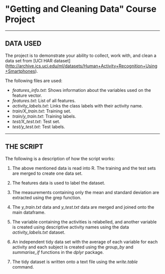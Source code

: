 # "Getting and Cleaning Data" Course Project
---

## DATA USED

The project is to demonstrate your ability to collect, work with, and clean a data set from [UCI HAR dataset] (http://archive.ics.uci.edu/ml/datasets/Human+Activity+Recognition+Using+Smartphones).

The following files are used:

- *features_info.txt*: Shows information about the variables used on the feature vector.
- *features.txt*: List of all features.
- *activity_labels.txt*: Links the class labels with their activity name.
- *train/X_train.txt*: Training set.
- *train/y_train.txt*: Training labels.
- *test/X_test.txt*: Test set.
- *test/y_test.txt*: Test labels.

---
## THE SCRIPT

The following is a description of how the script works:

1. The above mentioned data is read into R. The training and the test sets are merged to create one data set.

2. The features data is used to label the dataset.

3. The measurements containing only the mean and standard deviation are extracted using the grep function.

4. The *y_train.txt* data and *y_test.txt* data are merged and joined onto the main dataframe. 

5. The variable containing the activities is relabelled, and another variable is created using descriptive activity names using the data *activity_labels.txt* dataset.

6. An independent tidy data set with the average of each variable for each activity and each subject is created using the *group_by* and *summarise_if* functions in the *dplyr* package. 

7. The tidy dataset is written onto a text file using the *write.table* command.

